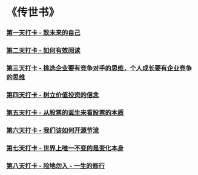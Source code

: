 # 《传世书》

### [第一天打卡 - 致未来的自己](investment/reading/one)
### [第二天打卡 - 如何有效阅读](investment/reading/two)
### [第三天打卡 - 挑选企业要有竞争对手的思维，个人成长要有企业竞争的思维](investment/reading/three)
### [第四天打卡 - 树立价值投资的信念](investment/reading/four)
### [第五天打卡 - 从股票的诞生来看股票的本质](investment/reading/five)
### [第六天打卡 - 我们该如何开源节流](investment/reading/six)
### [第七天打卡 - 世界上唯一不变的是变化本身](investment/reading/seven)
### [第八天打卡 - 险地勿入 - 一生的修行](investment/reading/eight)